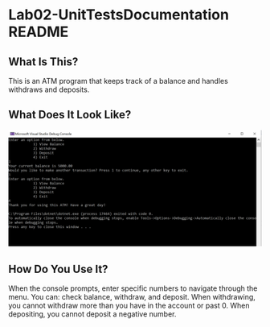 # Lab02-UnitTestsDocumentation README

## What Is This?
This is an ATM program that keeps track of a balance and handles withdraws and deposits.

## What Does It Look Like?
![Display of menu and checking balance](https://github.com/JungDefiant/Lab02-UnitTestsDocumentation/blob/master/lab2-screen1.png)

## How Do You Use It?
When the console prompts, enter specific numbers to navigate through the menu. You can: check balance, withdraw, and deposit. When withdrawing, you cannot withdraw more than you have in the account or past 0. When depositing, you cannot deposit a negative number.
